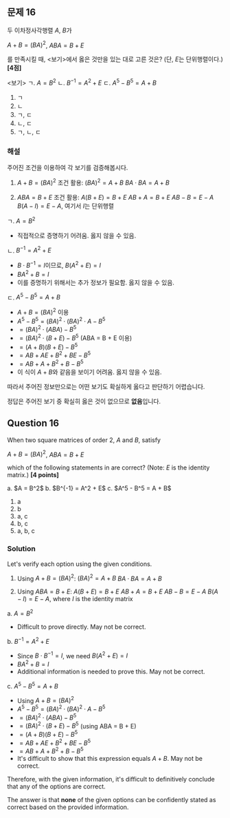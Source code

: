 

## 문제 16
두 이차정사각행렬 $A$, $B$가

$A + B = (BA)^2$, $ABA = B + E$

를 만족시킬 때, <보기>에서 옳은 것만을 있는 대로 고른 것은? (단, $E$는 단위행렬이다.) **[4점]**

<보기>
ㄱ. $A = B^2$
ㄴ. $B^{-1} = A^2 + E$
ㄷ. $A^5 - B^5 = A + B$

1. ㄱ
2. ㄴ
3. ㄱ, ㄷ
4. ㄴ, ㄷ
5. ㄱ, ㄴ, ㄷ

### 해설
주어진 조건을 이용하여 각 보기를 검증해봅시다.

1. $A + B = (BA)^2$ 조건 활용:
   $(BA)^2 = A + B$
   $BA \cdot BA = A + B$

2. $ABA = B + E$ 조건 활용:
   $A(B + E) = B + E$
   $AB + A = B + E$
   $AB - B = E - A$
   $B(A - I) = E - A$, 여기서 $I$는 단위행렬

ㄱ. $A = B^2$
   - 직접적으로 증명하기 어려움. 옳지 않을 수 있음.

ㄴ. $B^{-1} = A^2 + E$
   - $B \cdot B^{-1} = I$이므로, $B(A^2 + E) = I$
   - $BA^2 + B = I$
   - 이를 증명하기 위해서는 추가 정보가 필요함. 옳지 않을 수 있음.

ㄷ. $A^5 - B^5 = A + B$
   - $A + B = (BA)^2$ 이용
   - $A^5 - B^5 = (BA)^2 \cdot (BA)^2 \cdot A - B^5$
   - $= (BA)^2 \cdot (ABA) - B^5$
   - $= (BA)^2 \cdot (B + E) - B^5$ (ABA = B + E 이용)
   - $= (A + B)(B + E) - B^5$
   - $= AB + AE + B^2 + BE - B^5$
   - $= AB + A + B^2 + B - B^5$
   - 이 식이 $A + B$와 같음을 보이기 어려움. 옳지 않을 수 있음.

따라서 주어진 정보만으로는 어떤 보기도 확실하게 옳다고 판단하기 어렵습니다.

정답은 주어진 보기 중 확실히 옳은 것이 없으므로 **없음**입니다.

## Question 16
When two square matrices of order 2, $A$ and $B$, satisfy

$A + B = (BA)^2$, $ABA = B + E$

which of the following statements in <Options> are correct? (Note: $E$ is the identity matrix.) **[4 points]**

<Options>
a. $A = B^2$
b. $B^{-1} = A^2 + E$
c. $A^5 - B^5 = A + B$

1. a
2. b
3. a, c
4. b, c
5. a, b, c

### Solution
Let's verify each option using the given conditions.

1. Using $A + B = (BA)^2$:
   $(BA)^2 = A + B$
   $BA \cdot BA = A + B$

2. Using $ABA = B + E$:
   $A(B + E) = B + E$
   $AB + A = B + E$
   $AB - B = E - A$
   $B(A - I) = E - A$, where $I$ is the identity matrix

a. $A = B^2$
   - Difficult to prove directly. May not be correct.

b. $B^{-1} = A^2 + E$
   - Since $B \cdot B^{-1} = I$, we need $B(A^2 + E) = I$
   - $BA^2 + B = I$
   - Additional information is needed to prove this. May not be correct.

c. $A^5 - B^5 = A + B$
   - Using $A + B = (BA)^2$
   - $A^5 - B^5 = (BA)^2 \cdot (BA)^2 \cdot A - B^5$
   - $= (BA)^2 \cdot (ABA) - B^5$
   - $= (BA)^2 \cdot (B + E) - B^5$ (using ABA = B + E)
   - $= (A + B)(B + E) - B^5$
   - $= AB + AE + B^2 + BE - B^5$
   - $= AB + A + B^2 + B - B^5$
   - It's difficult to show that this expression equals $A + B$. May not be correct.

Therefore, with the given information, it's difficult to definitively conclude that any of the options are correct.

The answer is that **none** of the given options can be confidently stated as correct based on the provided information.